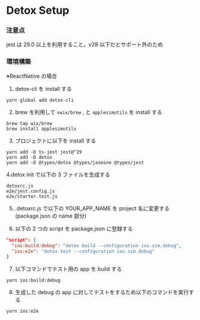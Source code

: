 # Detox Setup

### 注意点

jest は 29.0 以上を利用すること。v28 以下だとサポート外のため

### 環境構築

※ReactNative の場合

1.  detox-cli を install する

```shell
yarn global add detox-cli
```

2. brew を利用して `vwix/brew` , と `applesimutils` を install する

```shell
brew tap wix/brew
brew install applesimutils
```

3. プロジェクトに以下を install する

```shell
yarn add -D ts-jest jest@^29
yarn add -D detox
yarn add -D @types/detox @types/jasmine @types/jest
```

4.detox init で以下の 3 ファイルを生成する

```
detoxrc.js
e2e/jest.config.js
e2e/starter.test.js
```

5. .detoxrc.js で以下の YOUR_APP_NAME を project 名に変更する(package.json の name 部分)

6. 以下の 2 つの script を package.json に登録する

```json
"script": {
  "ios:build:debug": "detox build --configuration ios.sim.debug",
  "ios:e2e": "detox test --configuration ios.sim.debug"
}
```

7. 以下コマンドでテスト用の app を build する

```shell
yarn ios:build:debug
```

8. 生成した debug の app に対してテストをするため以下のコマンドを実行する

```shell
yarn ios:e2e
```
